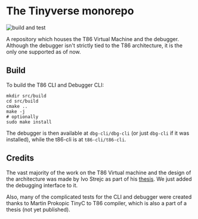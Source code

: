 # The Tinyverse monorepo
![build and test](https://github.com/gregofi/thesis-monorepo/actions/workflows/build-action.yaml/badge.svg)

A repository which houses the T86 Virtual Machine and the debugger. Although the debugger isn't
strictly tied to the T86 architecture, it is the only one supported as of now.

## Build
To build the T86 CLI and Debugger CLI:
```
mkdir src/build
cd src/build
cmake ..
make -j
# optionally
sudo make install
```
The debugger is then available at `dbg-cli/dbg-cli` (or just `dbg-cli` if it
was installed), while the t86-cli is at `t86-cli/t86-cli`.

## Credits
The vast majority of the work on the T86 Virtual machine and the design of the architecture
was made by Ivo Strejc as part of his [thesis](http://hdl.handle.net/10467/94644). We just
added the debugging interface to it.

Also, many of the complicated tests for the CLI and debugger were created thanks to Martin
Prokopic TinyC to T86 compiler, which is also a part of a thesis (not yet published).
